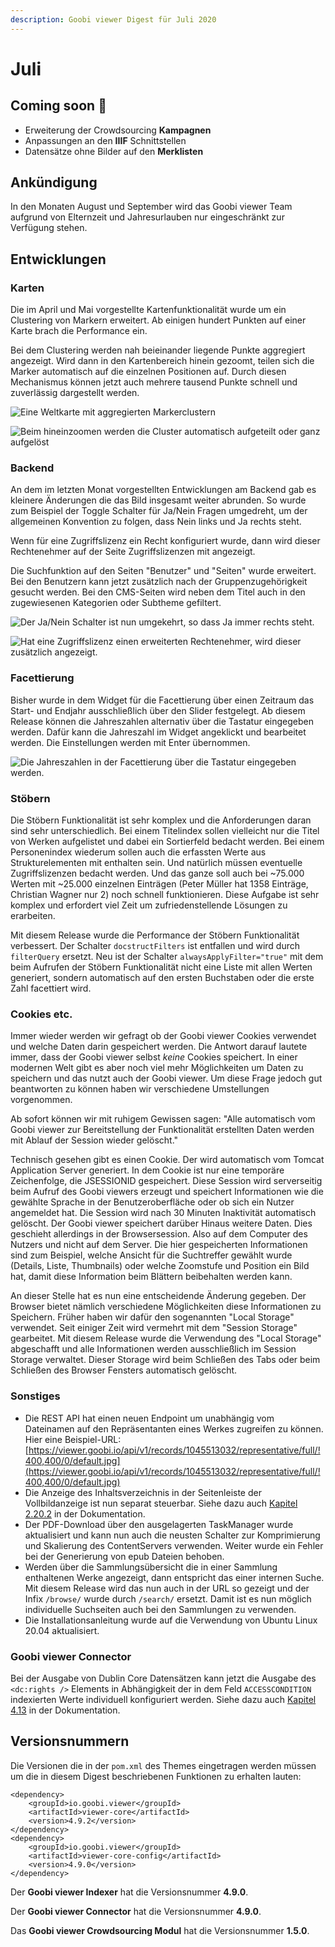 ```yaml
---
description: Goobi viewer Digest für Juli 2020
---
```


# Juli

## Coming soon :rocket:&#x20;

* Erweiterung der Crowdsourcing **Kampagnen**
* Anpassungen an den **IIIF** Schnittstellen
* Datensätze ohne Bilder auf den **Merklisten**

## Ankündigung

In den Monaten August und September wird das Goobi viewer Team aufgrund von Elternzeit und Jahresurlauben nur eingeschränkt zur Verfügung stehen.

## Entwicklungen

### Karten

Die im April und Mai vorgestellte Kartenfunktionalität wurde um ein Clustering von Markern erweitert. Ab einigen hundert Punkten auf einer Karte brach die Performance ein.&#x20;

Bei dem Clustering werden nah beieinander liegende Punkte aggregiert angezeigt. Wird dann in den Kartenbereich hinein gezoomt, teilen sich die Marker automatisch auf die einzelnen Positionen auf. Durch diesen Mechanismus können jetzt auch mehrere tausend Punkte schnell und zuverlässig dargestellt werden.

![Eine Weltkarte mit aggregierten Markerclustern](../.gitbook/assets/2020-07\_cluster1.png)

![Beim hineinzoomen werden die Cluster automatisch aufgeteilt oder ganz aufgelöst](../.gitbook/assets/2020-07\_cluster2.png)

### Backend

An dem im letzten Monat vorgestellten Entwicklungen am Backend gab es kleinere Änderungen die das Bild insgesamt weiter abrunden. So wurde zum Beispiel der Toggle Schalter für Ja/Nein Fragen umgedreht, um der allgemeinen Konvention zu folgen, dass Nein links und Ja rechts steht.

Wenn für eine Zugriffslizenz ein Recht konfiguriert wurde, dann wird dieser Rechtenehmer auf der Seite Zugriffslizenzen mit angezeigt.

Die Suchfunktion auf den Seiten "Benutzer" und "Seiten" wurde erweitert. Bei den Benutzern kann jetzt zusätzlich nach der Gruppenzugehörigkeit gesucht werden. Bei den CMS-Seiten wird neben dem Titel auch in den zugewiesenen Kategorien oder Subtheme gefiltert.

![Der Ja/Nein Schalter ist nun umgekehrt, so dass Ja immer rechts steht.](../.gitbook/assets/2020-07\_no\_yes\_toggle\_reversed.png)

![Hat eine Zugriffslizenz einen erweiterten Rechtenehmer, wird dieser zusätzlich angezeigt.](../.gitbook/assets/2020-07\_rights\_holder\_at\_accesslicenses\_displayed.png)

### Facettierung

Bisher wurde in dem Widget für die Facettierung über einen Zeitraum das Start- und Endjahr ausschließlich über den Slider festgelegt. Ab diesem Release können die Jahreszahlen alternativ über die Tastatur eingegeben werden. Dafür kann die Jahreszahl im Widget angeklickt und bearbeitet werden. Die Einstellungen werden mit Enter übernommen.

![Die Jahreszahlen in der Facettierung über die Tastatur eingegeben werden.](../.gitbook/assets/2020-07\_enter\_year\_manually.png)

### Stöbern

Die Stöbern Funktionalität ist sehr komplex und die Anforderungen daran sind sehr unterschiedlich. Bei einem Titelindex sollen vielleicht nur die Titel von Werken aufgelistet und dabei ein Sortierfeld bedacht werden. Bei einem Personenindex wiederum sollen auch die erfassten Werte aus Strukturelementen mit enthalten sein. Und natürlich müssen eventuelle Zugriffslizenzen bedacht werden. Und das ganze soll auch bei \~75.000 Werten mit \~25.000 einzelnen Einträgen (Peter Müller hat 1358 Einträge, Christian Wagner nur 2) noch schnell funktionieren. Diese Aufgabe ist sehr komplex und erfordert viel Zeit um zufriedenstellende Lösungen zu erarbeiten.

Mit diesem Release wurde die Performance der Stöbern Funktionalität verbessert. Der Schalter `docstructFilters` ist entfallen und wird durch `filterQuery` ersetzt. Neu ist der Schalter `alwaysApplyFilter="true"` mit dem beim Aufrufen der Stöbern Funktionalität nicht eine Liste mit allen Werten generiert, sondern automatisch auf den ersten Buchstaben oder die erste Zahl facettiert wird.

### Cookies etc.

Immer wieder werden wir gefragt ob der Goobi viewer Cookies verwendet und welche Daten darin gespeichert werden. Die Antwort darauf lautete immer, dass der Goobi viewer selbst _keine_ Cookies speichert. In einer modernen Welt gibt es aber noch viel mehr Möglichkeiten um Daten zu speichern und das nutzt auch der Goobi viewer. Um diese Frage jedoch gut beantworten zu können haben wir verschiedene Umstellungen vorgenommen.

Ab sofort können wir mit ruhigem Gewissen sagen: "Alle automatisch vom Goobi viewer zur Bereitstellung der Funktionalität erstellten Daten werden mit Ablauf der Session wieder gelöscht."

Technisch gesehen gibt es einen Cookie. Der wird automatisch vom Tomcat Application Server generiert. In dem Cookie ist nur eine temporäre Zeichenfolge, die JSESSIONID gespeichert. Diese Session wird serverseitig beim Aufruf des Goobi viewers erzeugt und speichert Informationen wie die gewählte Sprache in der Benutzeroberfläche oder ob sich ein Nutzer angemeldet hat. Die Session wird nach 30 Minuten Inaktivität automatisch gelöscht. Der Goobi viewer speichert darüber Hinaus weitere Daten. Dies geschieht allerdings in der Browsersession. Also auf dem Computer des Nutzers und nicht auf dem Server. Die hier gespeicherten Informationen sind zum Beispiel, welche Ansicht für die Suchtreffer gewählt wurde (Details, Liste, Thumbnails) oder welche Zoomstufe und Position ein Bild hat, damit diese Information beim Blättern beibehalten werden kann.

An dieser Stelle hat es nun eine entscheidende Änderung gegeben. Der Browser bietet nämlich verschiedene Möglichkeiten diese Informationen zu Speichern. Früher haben wir dafür den sogenannten "Local Storage" verwendet. Seit einiger Zeit wird vermehrt mit dem "Session Storage" gearbeitet. Mit diesem Release wurde die Verwendung des "Local Storage" abgeschafft und alle Informationen werden ausschließlich im Session Storage verwaltet. Dieser Storage wird beim Schließen des Tabs oder beim Schließen des Browser Fensters automatisch gelöscht.

### Sonstiges

* Die REST API hat einen neuen Endpoint um unabhängig vom Dateinamen auf den Repräsentanten eines Werkes zugreifen zu können. Hier eine Beispiel-URL: [https://viewer.goobi.io/api/v1/records/1045513032/representative/full/!400,400/0/default.jpg](https://viewer.goobi.io/api/v1/records/1045513032/representative/full/!400,400/0/default.jpg)
* Die Anzeige des Inhaltsverzeichnis in der Seitenleiste der Vollbildanzeige ist nun separat steuerbar. Siehe dazu auch [Kapitel 2.20.2](https://docs.goobi.io/goobi-viewer-de/2/2.20/2.20.2) in der Dokumentation.&#x20;
* Der PDF-Download über den ausgelagerten TaskManager wurde aktualisiert und kann nun auch die neusten Schalter zur Komprimierung und Skalierung des ContentServers verwenden. Weiter wurde ein Fehler bei der Generierung von epub Dateien behoben.
* Werden über die Sammlungsübersicht die in einer Sammlung enthaltenen Werke angezeigt, dann entspricht das einer internen Suche. Mit diesem Release wird das nun auch in der URL so gezeigt und der Infix `/browse/` wurde durch `/search/` ersetzt. Damit ist es nun möglich individuelle Suchseiten auch bei den Sammlungen zu verwenden.
* Die Installationsanleitung wurde auf die Verwendung von Ubuntu Linux 20.04 aktualisiert.

### Goobi viewer Connector

Bei der Ausgabe von Dublin Core Datensätzen kann jetzt die Ausgabe des `<dc:rights />` Elements in Abhängigkeit der in dem Feld `ACCESSCONDITION` indexierten Werte individuell konfiguriert werden.  Siehe dazu auch [Kapitel 4.13](https://docs.goobi.io/goobi-viewer-de/4/4.1/4.1.3) in der Dokumentation.

## Versionsnummern

Die Versionen die in der `pom.xml` des Themes eingetragen werden müssen um die in diesem Digest beschriebenen Funktionen zu erhalten lauten:

```markup
<dependency>
    <groupId>io.goobi.viewer</groupId>
    <artifactId>viewer-core</artifactId>
    <version>4.9.2</version>
</dependency>
<dependency>
    <groupId>io.goobi.viewer</groupId>
    <artifactId>viewer-core-config</artifactId>
    <version>4.9.0</version>
</dependency>
```

Der **Goobi viewer Indexer** hat die Versionsnummer **4.9.0**.

Der **Goobi viewer Connector** hat die Versionsnummer **4.9.0**.

Das **Goobi viewer Crowdsourcing Modul** hat die Versionsnummer **1.5.0**.

